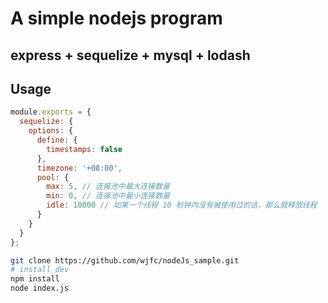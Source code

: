 # A simple nodejs program
## express + sequelize + mysql + lodash
## Usage

```js
module.exports = {
  sequelize: {
    options: {
      define: {
        timestamps: false
      },
      timezone: '+08:00',
      pool: {
        max: 5, // 连接池中最大连接数量
        min: 0, // 连接池中最小连接数量
        idle: 10000 // 如果一个线程 10 秒钟内没有被使用过的话，那么就释放线程
      }
    }
  }
};
```

```sh
git clone https://github.com/wjfc/nodeJs_sample.git
# install dev
npm install
node index.js
```